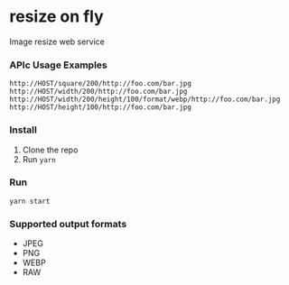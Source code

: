 # resize on fly

Image resize web service

### APIc Usage Examples
```
http://HOST/square/200/http://foo.com/bar.jpg
http://HOST/width/200/http://foo.com/bar.jpg
http://HOST/width/200/height/100/format/webp/http://foo.com/bar.jpg
http://HOST/height/100/http://foo.com/bar.jpg
```

### Install
  1. Clone the repo
  2. Run `yarn`

### Run
`yarn start`

### Supported output formats
- JPEG
- PNG
- WEBP
- RAW
